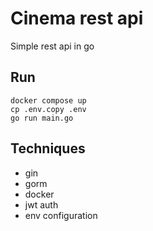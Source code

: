 # Cinema rest api

Simple rest api in go

## Run

```shell
docker compose up
cp .env.copy .env
go run main.go
```

## Techniques
* gin
* gorm
* docker
* jwt auth
* env configuration

